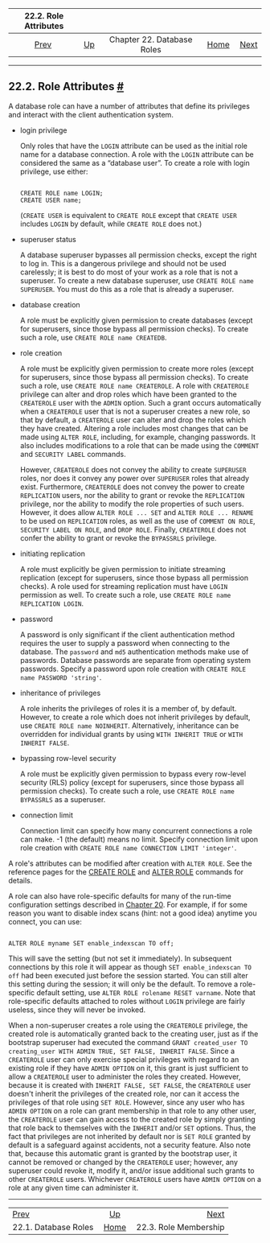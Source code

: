 

|                22.2. Role Attributes                |                                                    |                            |                                                       |                                                       |
| :-------------------------------------------------: | :------------------------------------------------- | :------------------------: | ----------------------------------------------------: | ----------------------------------------------------: |
| [Prev](database-roles.html "22.1. Database Roles")  | [Up](user-manag.html "Chapter 22. Database Roles") | Chapter 22. Database Roles | [Home](index.html "PostgreSQL 17devel Documentation") |  [Next](role-membership.html "22.3. Role Membership") |

***

## 22.2. Role Attributes [#](#ROLE-ATTRIBUTES)

A database role can have a number of attributes that define its privileges and interact with the client authentication system.

* login privilege

    Only roles that have the `LOGIN` attribute can be used as the initial role name for a database connection. A role with the `LOGIN` attribute can be considered the same as a “database user”. To create a role with login privilege, use either:

    ```

    CREATE ROLE name LOGIN;
    CREATE USER name;
    ```

    (`CREATE USER` is equivalent to `CREATE ROLE` except that `CREATE USER` includes `LOGIN` by default, while `CREATE ROLE` does not.)

* superuser status

    A database superuser bypasses all permission checks, except the right to log in. This is a dangerous privilege and should not be used carelessly; it is best to do most of your work as a role that is not a superuser. To create a new database superuser, use `CREATE ROLE name SUPERUSER`. You must do this as a role that is already a superuser.

* database creation

    A role must be explicitly given permission to create databases (except for superusers, since those bypass all permission checks). To create such a role, use `CREATE ROLE name CREATEDB`.

* role creation

    A role must be explicitly given permission to create more roles (except for superusers, since those bypass all permission checks). To create such a role, use `CREATE ROLE name CREATEROLE`. A role with `CREATEROLE` privilege can alter and drop roles which have been granted to the `CREATEROLE` user with the `ADMIN` option. Such a grant occurs automatically when a `CREATEROLE` user that is not a superuser creates a new role, so that by default, a `CREATEROLE` user can alter and drop the roles which they have created. Altering a role includes most changes that can be made using `ALTER ROLE`, including, for example, changing passwords. It also includes modifications to a role that can be made using the `COMMENT` and `SECURITY LABEL` commands.

    However, `CREATEROLE` does not convey the ability to create `SUPERUSER` roles, nor does it convey any power over `SUPERUSER` roles that already exist. Furthermore, `CREATEROLE` does not convey the power to create `REPLICATION` users, nor the ability to grant or revoke the `REPLICATION` privilege, nor the ability to modify the role properties of such users. However, it does allow `ALTER ROLE ... SET` and `ALTER ROLE ... RENAME` to be used on `REPLICATION` roles, as well as the use of `COMMENT ON ROLE`, `SECURITY LABEL ON ROLE`, and `DROP ROLE`. Finally, `CREATEROLE` does not confer the ability to grant or revoke the `BYPASSRLS` privilege.

* initiating replication

    A role must explicitly be given permission to initiate streaming replication (except for superusers, since those bypass all permission checks). A role used for streaming replication must have `LOGIN` permission as well. To create such a role, use `CREATE ROLE name REPLICATION LOGIN`.

* password

    A password is only significant if the client authentication method requires the user to supply a password when connecting to the database. The `password` and `md5` authentication methods make use of passwords. Database passwords are separate from operating system passwords. Specify a password upon role creation with `CREATE ROLE name PASSWORD 'string'`.

* inheritance of privileges

    A role inherits the privileges of roles it is a member of, by default. However, to create a role which does not inherit privileges by default, use `CREATE ROLE name NOINHERIT`. Alternatively, inheritance can be overridden for individual grants by using `WITH INHERIT TRUE` or `WITH INHERIT FALSE`.

* bypassing row-level security

    A role must be explicitly given permission to bypass every row-level security (RLS) policy (except for superusers, since those bypass all permission checks). To create such a role, use `CREATE ROLE name BYPASSRLS` as a superuser.

* connection limit

    Connection limit can specify how many concurrent connections a role can make. -1 (the default) means no limit. Specify connection limit upon role creation with `CREATE ROLE name CONNECTION LIMIT 'integer'`.

A role's attributes can be modified after creation with `ALTER ROLE`. See the reference pages for the [CREATE ROLE](sql-createrole.html "CREATE ROLE") and [ALTER ROLE](sql-alterrole.html "ALTER ROLE") commands for details.

A role can also have role-specific defaults for many of the run-time configuration settings described in [Chapter 20](runtime-config.html "Chapter 20. Server Configuration"). For example, if for some reason you want to disable index scans (hint: not a good idea) anytime you connect, you can use:

```

ALTER ROLE myname SET enable_indexscan TO off;
```

This will save the setting (but not set it immediately). In subsequent connections by this role it will appear as though `SET enable_indexscan TO off` had been executed just before the session started. You can still alter this setting during the session; it will only be the default. To remove a role-specific default setting, use `ALTER ROLE rolename RESET varname`. Note that role-specific defaults attached to roles without `LOGIN` privilege are fairly useless, since they will never be invoked.

When a non-superuser creates a role using the `CREATEROLE` privilege, the created role is automatically granted back to the creating user, just as if the bootstrap superuser had executed the command `GRANT created_user TO creating_user WITH ADMIN TRUE, SET FALSE, INHERIT FALSE`. Since a `CREATEROLE` user can only exercise special privileges with regard to an existing role if they have `ADMIN OPTION` on it, this grant is just sufficient to allow a `CREATEROLE` user to administer the roles they created. However, because it is created with `INHERIT FALSE, SET FALSE`, the `CREATEROLE` user doesn't inherit the privileges of the created role, nor can it access the privileges of that role using `SET ROLE`. However, since any user who has `ADMIN OPTION` on a role can grant membership in that role to any other user, the `CREATEROLE` user can gain access to the created role by simply granting that role back to themselves with the `INHERIT` and/or `SET` options. Thus, the fact that privileges are not inherited by default nor is `SET ROLE` granted by default is a safeguard against accidents, not a security feature. Also note that, because this automatic grant is granted by the bootstrap user, it cannot be removed or changed by the `CREATEROLE` user; however, any superuser could revoke it, modify it, and/or issue additional such grants to other `CREATEROLE` users. Whichever `CREATEROLE` users have `ADMIN OPTION` on a role at any given time can administer it.

***

|                                                     |                                                       |                                                       |
| :-------------------------------------------------- | :---------------------------------------------------: | ----------------------------------------------------: |
| [Prev](database-roles.html "22.1. Database Roles")  |   [Up](user-manag.html "Chapter 22. Database Roles")  |  [Next](role-membership.html "22.3. Role Membership") |
| 22.1. Database Roles                                | [Home](index.html "PostgreSQL 17devel Documentation") |                                 22.3. Role Membership |
